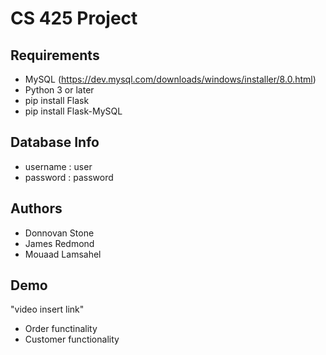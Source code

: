 # CS 425 Project

## Requirements
- MySQL (https://dev.mysql.com/downloads/windows/installer/8.0.html)
- Python 3 or later
- pip install Flask
- pip install Flask-MySQL

## Database Info
- username : user
- password : password

## Authors
- Donnovan Stone
- James Redmond
- Mouaad Lamsahel

## Demo 
"video insert link"
- Order functinality
- Customer functionality
